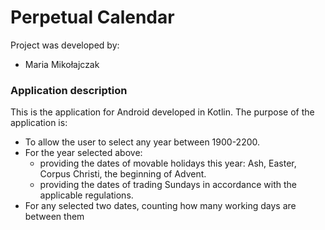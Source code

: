 # Perpetual Calendar

Project was developed by:
- Maria Mikołajczak

### Application description
This is the application for Android developed in Kotlin.
The purpose of the application is:
* To allow the user to select any year between 1900-2200.
* For the year selected above:
  - providing the dates of movable holidays this year: Ash, Easter, Corpus Christi, the beginning of Advent.
  - providing the dates of trading Sundays in accordance with the applicable regulations.
* For any selected two dates, counting how many working days are between them 
